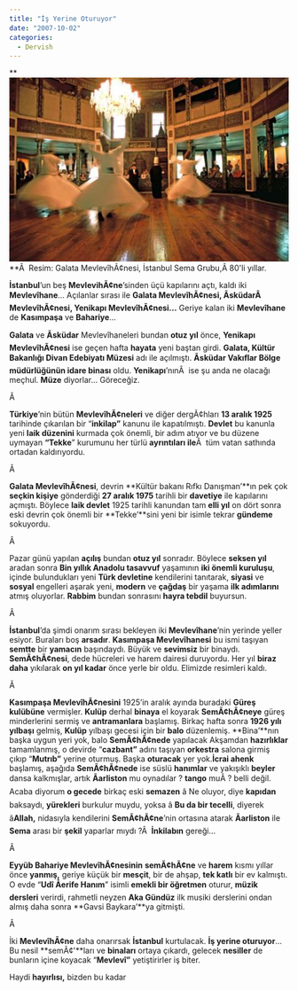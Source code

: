 ```yaml
---
title: "İş Yerine Oturuyor"
date: "2007-10-02"
categories: 
  - Dervish
---
```


**[![galata_mevlevihanesi_1.jpg](../uploads/2007/10/galata_mevlevihanesi_1.jpg)](../uploads/2007/10/galata_mevlevihanesi_1.jpg "galata_mevlevihanesi_1.jpg")**Â  Resim: Galata MevlevîhÃ¢nesi, İstanbul Sema Grubu,Â 80'li yıllar.

**İstanbul**’un beş **MevlevihÃ¢ne**’sinden üçü kapılarını açtı, kaldı iki **Mevlevîhane**... Açılanlar sırası ile **Galata MevlevîhÃ¢nesi, ÃsküdarÂ  MevlevîhÃ¢nesi, Yenikapı MevlevîhÃ¢nesi...** Geriye kalan iki **Mevlevîhane** de **Kasımpaşa** ve **Bahariye**...

**Galata** ve **Ãsküdar** Mevlevîhaneleri bundan **otuz yıl** önce, **Yenikapı MevlevîhÃ¢nesi** ise geçen hafta **hayata** yeni baştan girdi. **Galata, Kültür Bakanlığı Divan Edebiyatı Müzesi** adı ile açılmıştı. **Ãsküdar Vakıflar Bölge müdürlüğünün idare binası** oldu. **Yenikapı**’nınÂ  ise şu anda ne olacağı meçhul. **Müze** diyorlar... Göreceğiz.

Â 

**Türkiye**’nin bütün **MevlevîhÃ¢neleri** ve diğer dergÃ¢hları **13 aralık 1925** tarihinde çıkarılan bir “**inkilap”** kanunu ile kapatılmıştı. **Devlet** bu kanunla yeni **laik düzenini** kurmada çok önemli, bir adım atıyor ve bu düzene uymayan **“Tekke**” kurumunu her türlü **ayrıntıları ile**Â  tüm vatan sathında ortadan kaldırıyordu.

Â 

**Galata MevlevîhÃ¢nesi**, devrin **Kültür bakanı Rıfkı Danışman’**ın pek çok **seçkin kişiye** gönderdiği **27 aralık 1975** tarihli bir **davetiye** ile kapılarını açmıştı. Böylece **laik devlet** 1925 tarihli kanundan tam **elli yıl** on dört sonra eski devrin çok önemli bir **Tekke’**sini yeni bir isimle tekrar **gündeme** sokuyordu.

Â 

Pazar günü yapılan **açılış** bundan **otuz yıl** sonradır. Böylece **seksen yıl** aradan sonra **Bin yıllık Anadolu tasavvuf** yaşamının **iki önemli kuruluşu**, içinde bulundukları yeni **Türk devletine** kendilerini tanıtarak, **siyasi** ve **sosyal** engelleri aşarak yeni, **modern** ve **çağdaş** bir yaşama **ilk adımlarını** atmış oluyorlar. **Rabbim** bundan sonrasını **hayra tebdil** buyursun.

Â 

**İstanbul**’da şimdi onarım sırası bekleyen iki **Mevlevîhane**’nin yerinde yeller esiyor. Buraları boş **arsadır**. **Kasımpaşa Mevlevîhanesi** bu ismi taşıyan **semtte** bir **yamacın** başındaydı. Büyük ve **sevimsiz** bir binaydı. **SemÃ¢hÃ¢nesi**, dede hücreleri ve harem dairesi duruyordu. Her yıl **biraz daha** yıkılarak **on yıl kadar** önce yerle bir oldu. Elimizde resimleri kaldı.

Â 

**Kasımpaşa MevlevîhÃ¢nesini** 1925’in aralık ayında buradaki **Güreş kulübüne** vermişler. **Kulüp** derhal **binaya** el koyarak **SemÃ¢hÃ¢neye** güreş minderlerini sermiş ve **antramanlara** başlamış. Birkaç hafta sonra **1926 yılı yılbaşı** gelmiş, **Kulüp** yılbaşı gecesi için bir **balo** düzenlemiş. **Bina’**nın başka uygun yeri yok, balo **SemÃ¢hÃ¢nede** yapılacak Akşamdan **hazırlıklar** tamamlanmış, o devirde “**cazbant”** adını taşıyan **orkestra** salona girmiş çıkıp “**Mutrıb”** yerine oturmuş. Başka **oturacak** yer yok.**İcrai ahenk** başlamış, aşağıda **SemÃ¢hÃ¢nede** ise süslü **hanımlar** ve yakışıklı **beyler** dansa kalkmışlar, artık **Ãarliston** mu oynadılar ? **tango** muÂ ? belli değil. Acaba diyorum **o gecede** birkaç eski **semazen** â Ne oluyor, diye **kapıdan** baksaydı, **yürekleri** burkulur muydu, yoksa â **Bu da bir tecelli**, diyerek â**Allah,** nidasıyla kendilerini **SemÃ¢hÃ¢ne**’nin ortasına atarak **Ãarliston** ile **Sema** arası bir **şekil** yaparlar mıydı ?Â  **İnkilabın** gereği...

Â 

**Eyyüb Bahariye MevlevîhÃ¢nesinin** **semÃ¢hÃ¢ne** ve **harem** kısmı yıllar önce **yanmış,** geriye küçük bir **mesçit**, bir de ahşap, **tek katlı** bir ev kalmıştı. O evde “**Udî Åerife Hanım**” isimli **emekli bir öğretmen** oturur, **müzik dersleri** verirdi, rahmetli neyzen **Aka Gündüz** ilk musiki derslerini ondan almış daha sonra **Gavsi Baykara’**ya gitmişti.

Â 

İki **MevlevîhÃ¢ne** daha onarırsak **İstanbul** kurtulacak. **İş yerine oturuyor**... Bu nesil **semÃ¢'**ları ve **binaları** ortaya çıkardı, gelecek **nesiller** de bunların içine koyacak “**Mevlevî”** yetiştirirler iş biter.

Haydi **hayırlısı,** bizden bu kadar
